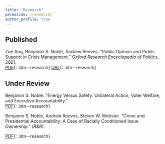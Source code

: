 ```yaml
---
title: "Research"
permalink: /research/
author_profile: true
---
```


## Published

Zoe Ang, Benjamin S. Noble, Andrew Reeves. "Public Opinion and Public Support in Crisis Management." *Oxford Research Encyclopedia of Politics*, 2021.  
[PDF](/files/papers/crisis.pdf){: .btn--research} [URL](https://oxfordre.com/politics/view/10.1093/acrefore/9780190228637.001.0001/acrefore-9780190228637-e-1544){: .btn--research}

## Under Review
Benjamin S. Noble. "Energy Versus Safety: Unilateral Action, Voter Welfare, and Executive Accountability."  
[PDF](/files/papers/EnergySafety_website.pdf){: .btn--research} 

Benjamin S. Noble, Andrew Reeves, Steven W. Webster. "Crime and Presidential Accountability: A Case of Racially Conditioned Issue Ownership."  *(R&R)*.

[PDF](/files/papers/crime_noble_reeves_webster.pdf){: .btn--research} 
